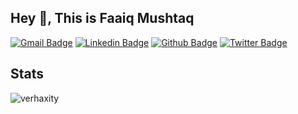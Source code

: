 ## Hey 👋, This is Faaiq Mushtaq
[![Gmail Badge](https://img.shields.io/badge/-faaiqkh124@gmail.com-c14438?style=flat&logo=Gmail&logoColor=white&link=mailto:faaiqkh124@gmail.com)](mailto:faaiqkh124@gmail.com) 
[![Linkedin Badge](https://img.shields.io/badge/-faaiqkhan-0072b1?style=flat&logo=Linkedin&logoColor=white&link=https://www.linkedin.com/in/faaiqkhan/)](https://www.linkedin.com/in/faaiqkhan/) [![Github Badge](https://img.shields.io/badge/-verhaxity-grey?style=flat&logo=github&logoColor=white&link=https://github.com/verhaxity/)](https://www.github.com/verhaxity/) [![Twitter Badge](https://img.shields.io/badge/-looksnumb-00acee?style=flat&logo=twitter&logoColor=white&link=https://twitter.com/looksnumb/)](https://www.twitter.com/looksnumb/) 
## Stats
<p align=left> <img src=https://komarev.com/ghpvc/?username=verhaxity alt=verhaxity /> </p>
